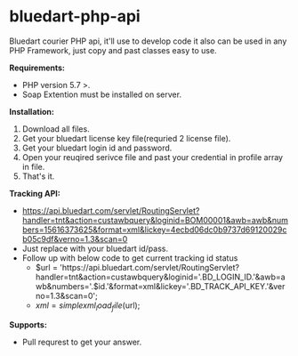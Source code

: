 # bluedart-php-api
Bluedart courier PHP api, it'll use to develop code it also can be used in any PHP Framework, just copy and past classes easy to use.

<b>Requirements:</b>
+ PHP version 5.7 >.
+ Soap Extention must be installed on server.

<b>Installation:</b>
1. Download all files.
2. Get your bluedart license key file(requried 2 license file).
3. Get your bluedart login id and password.
4. Open your reuqired serivce file and past your credential in profile array in file.
5. That's it.

<b>Tracking API:</b>
+ https://api.bluedart.com/servlet/RoutingServlet?handler=tnt&action=custawbquery&loginid=BOM00001&awb=awb&numbers=15616373625&format=xml&lickey=4ecbd06dc0b9737d69120029cb05c9df&verno=1.3&scan=0
+ Just replace with your bluedart id/pass.
+ Follow up with below code to get current tracking id status<br>
  + $url = 'https://api.bluedart.com/servlet/RoutingServlet?handler=tnt&action=custawbquery&loginid='.BD_LOGIN_ID.'&awb=awb&numbers='.$id.'&format=xml&lickey='.BD_TRACK_API_KEY.'&verno=1.3&scan=0';
  + $xml = simplexml_load_file($url);  

<b>Supports:</b>
+ Pull requrest to get your answer.
